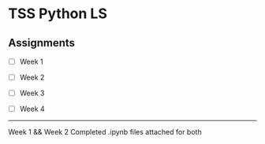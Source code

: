 # TSS Python LS

## Assignments

- [ ] Week 1

- [ ] Week 2

- [ ] Week 3

- [ ] Week 4

---

Week 1 && Week 2
Completed .ipynb files attached for both
